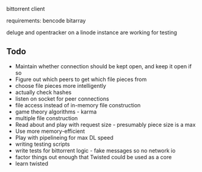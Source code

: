 bittorrent client

requirements:
bencode
bitarray

deluge and opentracker on a linode instance are working for testing

Todo
----

* Maintain whether connection should be kept open, and keep it open if so
* Figure out which peers to get which file pieces from 
* choose file pieces more intelligently
* actually check hashes
* listen on socket for peer connections
* file access instead of in-memory file construction
* game theory algorithms - karma
* multiple file construction
* Read about and play with request size - presumably piece size is a max
* Use more memory-efficient
* Play with pipelineing for max DL speed
* writing testing scripts
* write tests for bittorrent logic - fake messages so no network io
* factor things out enough that Twisted could be used as a core
* learn twisted
